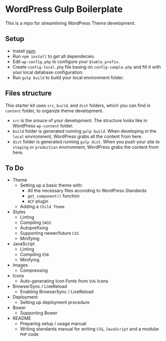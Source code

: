 # WordPress Gulp Boilerplate

This is a repo for streamlining WordPress Theme development.

## Setup

* Install [npm](https://nodejs.org/).
* Run `npm install` to get all dependecies.
* Edit `wp-config.php` to configure your `$table_prefix`.
* Create `config-local.php` file basing on `config-sample.php` and fill it with your local database configuration.
* Run `gulp build` to build your local environment folder.

## Files structure

This starter kit uses `src`, `build`, and `dist` folders, which you can find in `content` folder, to organize theme development.

* `src` is the srouce of your development. The structure looks like in WordPress `wp-content` folder.
* `build` folder is generated running `gulp build`. When developing in the `local` environment, WordPress grabs all the content from here.
* `dist` folder is generated running `gulp dist`. When you push your site to `staging` or `production` environment, WordPress grabs the content from here.

## To Do

* Theme
	* Setting up a basic theme with:
		* All the necessary files according to WordPress Standards
		* `get_component()` function
		* `ACF` plugin
	* Adding a `Child Theme`
* Styles
	* Linting
	* Compiling `SASS`
	* Autoprefixing
	* Supporting newer/future `CSS`
	* Minifying
* JavaScript
	* Linting
	* Compiling `ES6`
	* Minifying
* Images
	* Compressing
* Icons
	* Auto-generating Icon Fonts from `SVG` Icons
* BrowserSync / LiveReload
	* Enabling BrowserSync / LiveReload
* Deployment
	* Setting up deployment procedure
* Bower
	* Supporting Bower
* README
	* Preparing setup / usage manual
	* Writing standards manual for writing `CSS`, `JavaScript` and a modular `PHP` code
